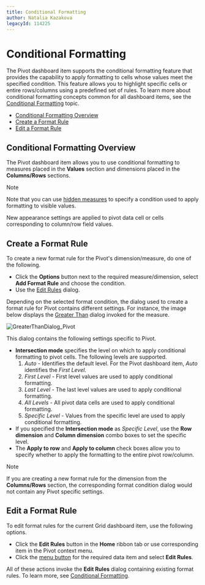 ```yaml
---
title: Conditional Formatting
author: Natalia Kazakova
legacyId: 114225
---
```

# Conditional Formatting
The Pivot dashboard item supports the conditional formatting feature that provides the capability to apply formatting to cells whose values meet the specified condition. This feature allows you to highlight specific cells or entire rows/columns using a predefined set of rules. To learn more about conditional formatting concepts common for all dashboard items, see the [Conditional Formatting](../../appearance-customization/conditional-formatting.md) topic.
* [Conditional Formatting Overview](#conditional-formatting-overview)
* [Create a Format Rule](#create-a-format-rule)
* [Edit a Format Rule](#edit-a-format-rule)

## <a name="conditional-formatting-overview"/>Conditional Formatting Overview
The Pivot dashboard item allows you to use conditional formatting to measures placed in the **Values** section and dimensions placed in the **Columns/Rows** sections.

> [!NOTE]
> Note that you can use [hidden measures](../../binding-dashboard-items-to-data/hidden-data-items.md) to specify a condition used to apply formatting to visible values.

New appearance settings are applied to pivot data cell or cells corresponding to column/row field values.

## <a name="create-a-format-rule"/>Create a Format Rule
To create a new format rule for the Pivot's dimension/measure, do one of the following.
* Click the **Options** button next to the required measure/dimension, select **Add Format Rule** and choose the condition.
* Use the [Edit Rules](#edit-a-format-rule) dialog.

Depending on the selected format condition, the dialog used to create a format rule for Pivot contains different settings.
For instance, the image below displays the [Greater Than](../../appearance-customization/conditional-formatting/value.md) dialog invoked for the measure.

![GreaterThanDialog_Pivot](../../../../images/img118680.png)

This dialog contains the following settings specific to Pivot.
* **Intersection mode** specifies the level on which to apply conditional formatting to pivot cells. The following levels are supported.
	1. _Auto_ - Identifies the default level. For the Pivot dashboard item, _Auto_ identifies the _First Level_.
	2. _First Level_ -  First level values are used to apply conditional formatting.
	3. _Last Level_ -  The last level values are used to apply conditional formatting.
	4. _All Levels_ -  All pivot data cells are used to apply conditional formatting.
	5. _Specific Level_ - Values from the specific level are used to apply conditional formatting.
* If you specified the **Intersection mode** as _Specific Level_, use the **Row dimension** and **Column dimension** combo boxes to set the specific level.
* The **Apply to row** and **Apply to column** check boxes allow you to specify whether to apply the formatting to the entire pivot row/column.

> [!NOTE]
> If you are creating a new format rule for the dimension from the **Columns/Rows** section, the corresponding format condition dialog would not contain any Pivot specific settings.

## <a name="edit-a-format-rule"/>Edit a Format Rule
To edit format rules for the current Grid dashboard item, use the following options.
* Click the **Edit Rules** button in the **Home** ribbon tab or use corresponding item in the Pivot context menu.
* Click the [menu button](../../ui-elements/data-items-pane.md) for the required data item and select **Edit Rules**.

All of these actions invoke the **Edit Rules** dialog containing existing format rules. To learn more, see [Conditional Formatting](../../appearance-customization/conditional-formatting.md).